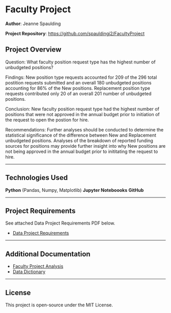 # Faculty Project

**Author**: Jeanne Spaulding

**Project Repository**: https://github.com/spauldingj2/FacultyProject

## Project Overview

Question:
    What faculty position request type has the highest number of unbudgeted positions?

Findings:
    New position type requests accounted for 209 of the 296 total postition requests submitted and an overall 180 unbudgeted positions accounting for 86% of the New positions.  Replacement position type requests contributed only 20 of an overall 201 number of unbudgeted positions.

Conclusion:
    New faculty position request type had the highest number of positions that were not approved in the annual budget prior to initiation of the request to open the postion for hire.

Recommendations:
    Further analyses should be conducted to determine the statistical significance of the difference between New and Replacement unbudgeted positions.  Analyses of the breakdown of reported funding sources for positions may provide further insight into why New positions are not being approved in the annual budget prior to inititating the request to hire.

---

## Technologies Used

**Python** (Pandas, Numpy, Matplotlib)
**Jupyter Noteboooks**
**GitHub**

---

## Project Requirements

See attached Data Project Requirements PDF below.

- [Data Project Requirements](Data_project_requirements.pdf)

---

## Additional Documentation

- [Faculty Project Analysis](Faculty_Project.ipynb)
- [Data Dictionary](FacultyProject_DataDictionary.docx)

---

## License

This project is open-source under the MIT License.
